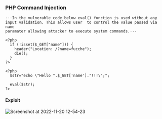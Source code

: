### PHP Command Injection
```
⋅⋅⋅In the vulnerable code below eval() function is used without any input validation. This allows user  to control the value passed via name
paramater allowing attacker to execute system commands.⋅⋅⋅

```

```
<?php
  if (!isset($_GET["name"])) {
    header("Location: /?name=fucche");
    die();
  }
?>

<?php 
  $str="echo \"Hello ".$_GET['name']."!!!\";";

  eval($str);
?>
```

#### Exploit 
![Screenshot at 2022-11-20 12-54-23](https://user-images.githubusercontent.com/85208639/202890506-4fa06e60-4e3e-4e6e-a675-a6c9b714283f.png)
